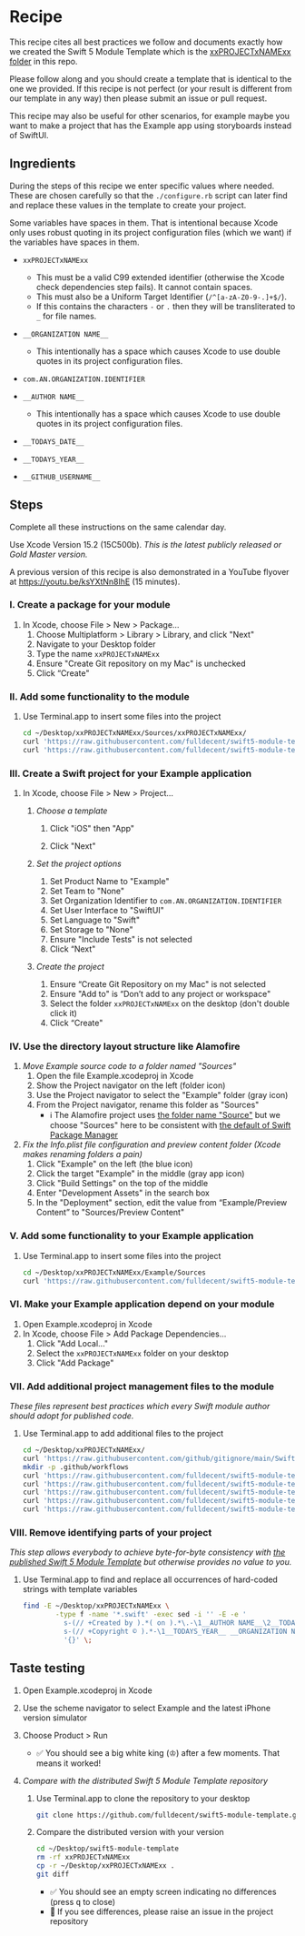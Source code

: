 # Recipe

This recipe cites all best practices we follow and documents exactly how we created the Swift 5 Module Template which is the [xxPROJECTxNAMExx folder](./xxPROJECTxNAMExx) in this repo.

Please follow along and you should create a template that is identical to the one we provided. If this recipe is not perfect (or your result is different from our template in any way) then please submit an issue or pull request.

This recipe may also be useful for other scenarios, for example maybe you want to make a project that has the Example app using storyboards instead of SwiftUI.


## Ingredients

During the steps of this recipe we enter specific values where needed. These are chosen carefully so that the `./configure.rb` script can later find and replace these values in the template to create your project.

Some variables have spaces in them. That is intentional because Xcode only uses robust quoting in its project configuration files (which we want) if the variables have spaces in them.

-   `xxPROJECTxNAMExx`
    -   This must be a valid C99 extended identifier (otherwise the Xcode check dependencies step fails). It cannot contain spaces.
    -   This must also be a Uniform Target Identifier (``/^[a-zA-Z0-9-.]+$/``).
    -   If this contains the characters `-` or `.` then they will be transliterated to `_` for file names.

-   `__ORGANIZATION NAME__`
    -   This intentionally has a space which causes Xcode to use double quotes in its project configuration files.
    
-   `com.AN.ORGANIZATION.IDENTIFIER`

-   `__AUTHOR NAME__`
    -   This intentionally has a space which causes Xcode to use double quotes in its project configuration files.

-   `__TODAYS_DATE__`

-   `__TODAYS_YEAR__`

-   `__GITHUB_USERNAME__`


## Steps

Complete all these instructions on the same calendar day.

Use Xcode Version 15.2 (15C500b). *This is the latest publicly released or Gold Master version.*

A previous version of this recipe is also demonstrated in a YouTube flyover at https://youtu.be/ksYXtNn8lhE (15 minutes).

### I. Create a package for your module

1. In Xcode, choose File > New > Package…
   1. Choose Multiplatform > Library > Library, and click "Next"
   2. Navigate to your Desktop folder
   3. Type the name `xxPROJECTxNAMExx`
   4. Ensure "Create Git repository on my Mac" is unchecked
   5. Click “Create"


### II. Add some functionality to the module

1. Use Terminal.app to insert some files into the project

   ```sh
   cd ~/Desktop/xxPROJECTxNAMExx/Sources/xxPROJECTxNAMExx/
   curl 'https://raw.githubusercontent.com/fulldecent/swift5-module-template/main/xxPROJECTxNAMExx/Sources/xxPROJECTxNAMExx/xxPROJECTxNAMExx.swift' -o xxPROJECTxNAMExx.swift
   curl 'https://raw.githubusercontent.com/fulldecent/swift5-module-template/main/xxPROJECTxNAMExx/Sources/xxPROJECTxNAMExx/White%20King.swift' -o White\ King.swift
   ```

### III. Create a Swift project for your Example application

1. In Xcode, choose File > New > Project…
   1. *Choose a template*
      1. Click "iOS" then "App"

      2. Click "Next"

   2. *Set the project options*
      1. Set Product Name to "Example"
      2. Set Team to "None"
      3. Set Organization Identifier to `com.AN.ORGANIZATION.IDENTIFIER`
      4. Set User Interface to "SwiftUI"
      5. Set Language to "Swift"
      6. Set Storage to "None"
      7. Ensure "Include Tests" is not selected
      8. Click “Next"
   3. *Create the project*
      1. Ensure “Create Git Repository on my Mac" is not selected
      2. Ensure "Add to" is “Don’t add to any project or workspace"
      3. Select the folder `xxPROJECTxNAMExx` on the desktop (don't double click it)
      4. Click “Create"

### IV. Use the directory layout structure like Alamofire

1. *Move Example source code to a folder named "Sources"*
   1. Open the file Example.xcodeproj in Xcode
   2. Show the Project navigator on the left (folder icon)
   3. Use the Project navigator to select the "Example" folder (gray icon)
   4. From the Project navigator, rename this folder as "Sources"
      * :information_source: The Alamofire project uses [the folder name "Source"](https://github.com/Alamofire/Alamofire/tree/master/Example/Source) but we choose "Sources" here to be consistent with [the default of Swift Package Manager](https://github.com/apple/swift-package-manager/blob/swift-5.9.2-RELEASE/Sources/Workspace/InitPackage.swift#L505)
2. *Fix the Info.plist file configuration and preview content folder (Xcode makes renaming folders a pain)*
   1. Click "Example" on the left (the blue icon)
   2. Click the target "Example" in the middle (gray app icon)
   3. Click "Build Settings" on the top of the middle
   6. Enter "Development Assets" in the search box
   7. In the "Deployment" section, edit the value from “Example/Preview Content” to "Sources/Preview Content"

### V. Add some functionality to your Example application

1. Use Terminal.app to insert some files into the project

   ```sh
   cd ~/Desktop/xxPROJECTxNAMExx/Example/Sources
   curl 'https://raw.githubusercontent.com/fulldecent/swift5-module-template/main/xxPROJECTxNAMExx/Example/Sources/ContentView.swift' -o ContentView.swift
   ```

### VI. Make your Example application depend on your module

1. Open Example.xcodeproj in Xcode
2. In Xcode, choose File > Add Package Dependencies...
   1. Click "Add Local..."
   2. Select the `xxPROJECTxNAMExx` folder on your desktop
   3. Click "Add Package"

### VII. Add additional project management files to the module

*These files represent best practices which every Swift module author should adopt for published code.*

1. Use Terminal.app to add additional files to the project

    ```sh
    cd ~/Desktop/xxPROJECTxNAMExx/
    curl 'https://raw.githubusercontent.com/github/gitignore/main/Swift.gitignore' -o .gitignore
    mkdir -p .github/workflows
    curl 'https://raw.githubusercontent.com/fulldecent/swift5-module-template/main/xxPROJECTxNAMExx/.github/workflows/ci.yml' -o .github/workflows/ci.yml
    curl 'https://raw.githubusercontent.com/fulldecent/swift5-module-template/main/xxPROJECTxNAMExx/LICENSE' -o LICENSE
    curl 'https://raw.githubusercontent.com/fulldecent/swift5-module-template/main/xxPROJECTxNAMExx/README.md' -o README.md
    curl 'https://raw.githubusercontent.com/fulldecent/swift5-module-template/main/xxPROJECTxNAMExx/CHANGELOG.md' -o CHANGELOG.md
    curl 'https://raw.githubusercontent.com/fulldecent/swift5-module-template/main/xxPROJECTxNAMExx/CONTRIBUTING.md' -o CONTRIBUTING.md
    ```
### VIII. Remove identifying parts of your project

*This step allows everybody to achieve byte-for-byte consistency with [the published Swift 5 Module Template](https://github.com/fulldecent/swift5-module-template/tree/main/xxPROJECTxNAMExx) but otherwise provides no value to you.*

1. Use Terminal.app to find and replace all occurrences of hard-coded strings with template variables

   ```sh
   find -E ~/Desktop/xxPROJECTxNAMExx \
           -type f -name '*.swift' -exec sed -i '' -E -e '
             s-(// +Created by ).*( on ).*\.-\1__AUTHOR NAME__\2__TODAYS_DATE__.-
             s-(// +Copyright © ).*-\1__TODAYS_YEAR__ __ORGANIZATION NAME__. All rights reserved.-' \
             '{}' \;
   ```

## Taste testing

1. Open Example.xcodeproj in Xcode

2. Use the scheme navigator to select Example and the latest iPhone version simulator

3. Choose Product > Run

   * :white_check_mark: You should see a big white king (♔) after a few moments. That means it worked!
   
4. *Compare with the distributed Swift 5 Module Template repository*

   1.  Use Terminal.app to clone the repository to your desktop

       ```sh
       git clone https://github.com/fulldecent/swift5-module-template.git ~/Desktop/swift5-module-template
       ```

   2.  Compare the distributed version with your version

       ```sh
       cd ~/Desktop/swift5-module-template
       rm -rf xxPROJECTxNAMExx
       cp -r ~/Desktop/xxPROJECTxNAMExx .
       git diff
       ```

       * :white_check_mark: You should see an empty screen indicating no differences (press <kbd>q</kbd> to close)
       * :mega: If you see differences, please raise an issue in the project repository

